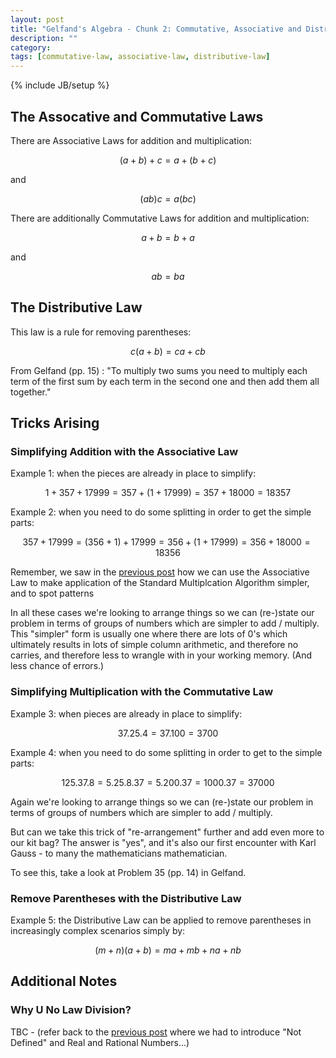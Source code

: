 ```yaml
---
layout: post
title: "Gelfand's Algebra - Chunk 2: Commutative, Associative and Distributive Laws"
description: ""
category: 
tags: [commutative-law, associative-law, distributive-law]
---
```

{% include JB/setup %}

## The Assocative and Commutative Laws
There are Associative Laws for addition and multiplication:

$$(a + b) + c = a + (b + c)$$
    
and 

$$(ab)c = a(bc)$$

There are additionally Commutative Laws for addition and multiplication:

$$a + b = b + a$$

and

$$ab = ba$$

## The Distributive Law
This law is a rule for removing parentheses:  

$$c(a + b) = ca + cb$$

From Gelfand (pp. 15) : "To multiply two sums you need to multiply each term of the first sum by each term in the second one and then add them all together."

## Tricks Arising

### Simplifying Addition with the Associative Law

Example 1: when the pieces are already in place to simplify: 

$$1 + 357 + 17999 = 357 + (1 + 17999) = 357 + 18000 = 18357$$

Example 2: when you need to do some splitting in order to get the simple parts: 

$$357 + 17999 = (356 + 1) + 17999 = 356 + (1 + 17999) = 356 + 18000 = 18356$$

Remember, we saw in the [previous post]() how we can use the Associative Law to make application of the Standard Multiplcation Algorithm simpler, and to spot patterns 

In all these cases we're looking to arrange things so we can (re-)state our problem in terms of groups of numbers which are simpler to add / multiply. This "simpler" form is usually one where there are lots of $0$'s which ultimately results in lots of simple column arithmetic, and therefore no carries, and therefore less to wrangle with in your working memory. (And less chance of errors.)

### Simplifying Multiplication with the Commutative Law

Example 3: when pieces are already in place to simplify: 

$$37.25.4 = 37.100 = 3700$$

Example 4: when you need to do some splitting in order to get to the simple parts: 

$$125.37.8 = 5.25.8.37 = 5.200.37 = 1000.37 = 37000$$

Again we're looking to arrange things so we can (re-)state our problem in terms of groups of numbers which are simpler to add  / multiply.

But can we take this trick of "re-arrangement" further and add even more to our kit bag?  The answer is "yes", and it's also our first encounter with Karl Gauss - to many the mathematicians mathematician.

To see this, take a look at Problem 35 (pp. 14) in Gelfand.

### Remove Parentheses with the Distributive Law

Example 5: the Distributive Law can be applied to remove parentheses in increasingly complex scenarios simply by: 

$$(m+n)(a+b) = ma + mb + na + nb$$

## Additional Notes

### Why U No Law Division?
TBC - (refer back to the [previous post]() where we had to introduce "Not Defined" and Real and Rational Numbers...)
